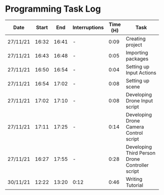 # Programming Task Log

Date | Start | End | Interruptions | Time (H) | Task
-----|-------|-----|---------------|----------|-----
27/11/21 | 16:32 | 16:41 | - | 0:09 | Creating project
27/11/21 | 16:43 | 16:48 | - | 0:05 | Importing packages
27/11/21 | 16:50 | 16:54 | - | 0:04 | Setting up Input Actions
27/11/21 | 16:54 | 17:02 | - | 0:08 | Setting up scene
27/11/21 | 17:02 | 17:10 | - | 0:08 | Developing Drone Input script
27/11/21 | 17:11 | 17:25 | - | 0:14 | Developing Drone Camera Control script
27/11/21 | 16:27 | 17:55 | - | 0:28 | Developing Third Person Drone Controller script
30/11/21 | 12:22 | 13:20 | 0:12 | 0:46 | Writing Tutorial

